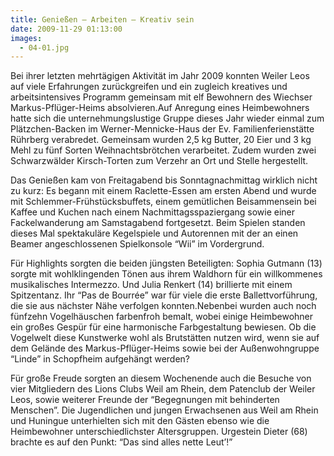 ```yaml
---
title: Genießen – Arbeiten – Kreativ sein
date: 2009-11-29 01:13:00
images:
  - 04-01.jpg
---
```


Bei ihrer letzten mehrtägigen Aktivität im Jahr 2009 konnten Weiler Leos auf viele Erfahrungen zurückgreifen und ein zugleich kreatives und arbeitsintensives Programm gemeinsam mit elf Bewohnern des Wiechser Markus-Pflüger-Heims absolvieren.Auf Anregung eines Heimbewohners hatte sich die unternehmungslustige Gruppe dieses Jahr wieder einmal zum Plätzchen-Backen im Werner-Mennicke-Haus der Ev. Familienferienstätte Rührberg verabredet. Gemeinsam wurden 2,5 kg Butter, 20 Eier und 3 kg Mehl zu fünf Sorten Weihnachtsbrötchen verarbeitet. Zudem wurden zwei Schwarzwälder Kirsch-Torten zum Verzehr an Ort und Stelle hergestellt.

Das Genießen kam von Freitagabend bis Sonntagnachmittag wirklich nicht zu kurz: Es begann mit einem Raclette-Essen am ersten Abend und wurde mit Schlemmer-Frühstücksbuffets, einem gemütlichen Beisammensein bei Kaffee und Kuchen nach einem Nachmittagsspaziergang sowie einer Fackelwanderung am Samstagabend fortgesetzt. Beim Spielen standen dieses Mal spektakuläre Kegelspiele und Autorennen mit der an einen Beamer angeschlossenen Spielkonsole “Wii” im Vordergrund.

Für Highlights sorgten die beiden jüngsten Beteiligten: Sophia Gutmann (13) sorgte mit wohlklingenden Tönen aus ihrem Waldhorn für ein willkommenes musikalisches Intermezzo. Und Julia Renkert (14) brillierte mit einem Spitzentanz. Ihr “Pas de Bourrée” war für viele die erste Ballettvorführung, die sie aus nächster Nähe verfolgen konnten.Nebenbei wurden auch noch fünfzehn Vogelhäuschen farbenfroh bemalt, wobei einige Heimbewohner ein großes Gespür für eine harmonische Farbgestaltung bewiesen. Ob die Vogelwelt diese Kunstwerke wohl als Brutstätten nutzen wird, wenn sie auf dem Gelände des Markus-Pflüger-Heims sowie bei der Außenwohngruppe “Linde” in Schopfheim aufgehängt werden?

Für große Freude sorgten an diesem Wochenende auch die Besuche von vier Mitgliedern des Lions Clubs Weil am Rhein, dem Patenclub der Weiler Leos, sowie weiterer Freunde der “Begegnungen mit behinderten Menschen”. Die Jugendlichen und jungen Erwachsenen aus Weil am Rhein und Huningue unterhielten sich mit den Gästen ebenso wie die Heimbewohner unterschiedlichster Altersgruppen. Urgestein Dieter (68) brachte es auf den Punkt: “Das sind alles nette Leut’!”
